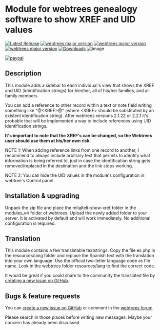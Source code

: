 Module for webtrees genealogy software to show XREF and UID values
==================================================================

[![Latest Release](https://img.shields.io/github/release/elysch/webtrees-mitalteli-show-xref.svg)][1]
[![webtrees major version](https://img.shields.io/badge/webtrees-v2.0.x-green)][2]
[![webtrees major version](https://img.shields.io/badge/webtrees-v2.1.x-green)][2]
[![webtrees major version](https://img.shields.io/badge/webtrees-v2.2.x-green)][2]
[![Downloads](https://img.shields.io/github/downloads/elysch/webtrees-mitalteli-show-xref/total.svg)]()
![image](https://img.shields.io/github/downloads/elysch/webtrees-mitalteli-show-xref/latest/total)

[![paypal](https://www.paypalobjects.com/en_US/i/btn/btn_donateCC_LG.gif)](https://www.paypal.com/donate/?business=EU37HN97QD9EU&no_recurring=0&currency_code=MXN)

Description
------------
This module adds a sidebar to each individual's view that shows the XREF and UID (identification strings) for him/her, all of his/her families, and all family members.

You can add a reference to other record within a text or note field writing something like "@&lt;XREF&gt;@" (where &lt;XREF&gt; should be substituted by an existent identification string). After webtrees versions 2.1.22 or 2.2.1 it's probable that will be implemented a way to include references using UID identification strings.

**It's important to note that the XREF's can be changed, so the Webtrees user should use them at his/her own risk.**

NOTE 1: When adding reference links from one record to another, I recommend to always include arbitrary text that permits to identify what information is being referred to, just in case the identification string gets removed/replaced in the destination and the link stops working.

NOTE 2: You can hide the UID values in the module's configuration in webtree's Control panel.

Installation & upgrading
------------------------
Unpack the zip file and place the mitalteli-show-xref folder in the modules_v4 folder of webtrees. Upload the newly added folder to your server. It is activated by default and will work immediately. No additional configuration is required.

Translation
-----------
This module contains a few translatable textstrings. Copy the file es.php in the resources/lang folder and replace the Spanish text with the translation into your own language. Use the official two-letter language code as file name. Look in the webtrees folder resources/lang to find the correct code.

It would be great if you could share to the community the translated file by [creating a new issue on GitHub][3].

Bugs & feature requests
-------------------------
You can [create a new issue on GitHub][3] or comment in the [webtrees forum][4]

Please search in those places before writing new messages. Maybe your concern has already been discussed.

 [1]: https://github.com/elysch/webtrees-mitalteli-show-xref/releases/latest
 [2]: https://webtrees.github.io/download
 [3]: https://github.com/elysch/webtrees-mitalteli-show-xref/issues?state=open
 [4]: https://www.webtrees.net/index.php/forum/index

